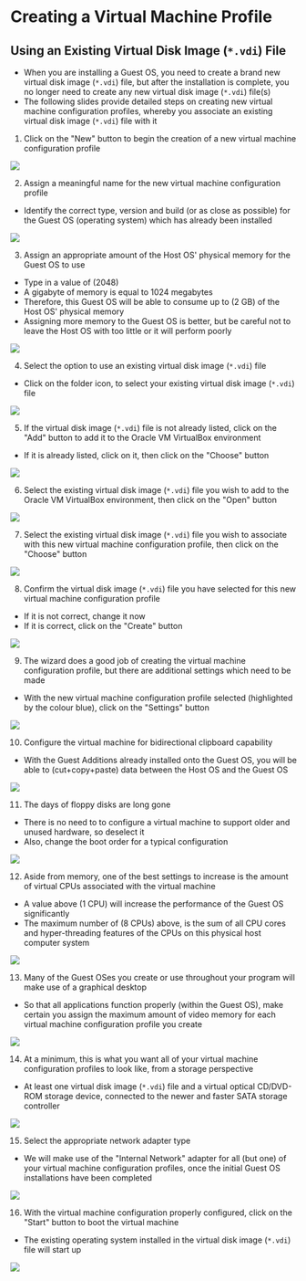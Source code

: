 # Creating a Virtual Machine Profile

## Using an Existing Virtual Disk Image (`*.vdi`) File

- When you are installing a Guest OS, you need to create a brand new virtual
  disk image (`*.vdi`) file, but after the installation is complete, you no
  longer need to create any new virtual disk image (`*.vdi`) file(s)
- The following slides provide detailed steps on creating new virtual machine
  configuration profiles, whereby you associate an existing virtual disk image
  (`*.vdi`) file with it

1. Click on the "New" button to begin the creation of a new virtual machine
   configuration profile

![](../../res/1/7.img-1.webp)

2. Assign a meaningful name for the new virtual machine configuration profile

- Identify the correct type, version and build (or as close as possible) for the
  Guest OS (operating system) which has already been installed

![](../../res/1/7.img-2.webp)

3. Assign an appropriate amount of the Host OS' physical memory for the Guest OS
   to use

- Type in a value of (2048)
- A gigabyte of memory is equal to 1024 megabytes
- Therefore, this Guest OS will be able to consume up to (2 GB) of the Host OS'
  physical memory
- Assigning more memory to the Guest OS is better, but be careful not to leave
  the Host OS with too little or it will perform poorly

![](../../res/1/7.img-3.webp)

4. Select the option to use an existing virtual disk image (`*.vdi`) file

- Click on the folder icon, to select your existing virtual disk image (`*.vdi`)
  file

![](../../res/1/7.img-4.webp)

5. If the virtual disk image (`*.vdi`) file is not already listed, click on the
   "Add" button to add it to the Oracle VM VirtualBox environment

- If it is already listed, click on it, then click on the "Choose" button

![](../../res/1/7.img-5.webp)

6. Select the existing virtual disk image (`*.vdi`) file you wish to add to the
   Oracle VM VirtualBox environment, then click on the "Open" button

![](../../res/1/7.img-6.webp)

7. Select the existing virtual disk image (`*.vdi`) file you wish to associate
   with this new virtual machine configuration profile, then click on the
   "Choose" button

![](../../res/1/7.img-7.webp)

8. Confirm the virtual disk image (`*.vdi`) file you have selected for this new
   virtual machine configuration profile

- If it is not correct, change it now
- If it is correct, click on the "Create" button

![](../../res/1/7.img-8.webp)

9. The wizard does a good job of creating the virtual machine configuration
   profile, but there are additional settings which need to be made

- With the new virtual machine configuration profile selected (highlighted by
  the colour blue), click on the "Settings" button

![](../../res/1/7.img-9.webp)

10. Configure the virtual machine for bidirectional clipboard capability

- With the Guest Additions already installed onto the Guest OS, you will be able
  to (cut+copy+paste) data between the Host OS and the Guest OS

![](../../res/1/7.img-10.webp)

11. The days of floppy disks are long gone

- There is no need to to configure a virtual machine to support older and unused
  hardware, so deselect it
- Also, change the boot order for a typical configuration

![](../../res/1/7.img-11.webp)

12. Aside from memory, one of the best settings to increase is the amount of
    virtual CPUs associated with the virtual machine

- A value above (1 CPU) will increase the performance of the Guest OS
  significantly
- The maximum number of (8 CPUs) above, is the sum of all CPU cores and
  hyper-threading features of the CPUs on this physical host computer system

![](../../res/1/7.img-12.webp)

13. Many of the Guest OSes you create or use throughout your program will make
    use of a graphical desktop

- So that all applications function properly (within the Guest OS), make certain
  you assign the maximum amount of video memory for each virtual machine
  configuration profile you create

![](../../res/1/7.img-13.webp)

14. At a minimum, this is what you want all of your virtual machine
    configuration profiles to look like, from a storage perspective

- At least one virtual disk image (`*.vdi`) file and a virtual optical
  CD/DVD-ROM storage device, connected to the newer and faster SATA storage
  controller

![](../../res/1/7.img-14.webp)

15. Select the appropriate network adapter type

- We will make use of the "Internal Network" adapter for all (but one) of your
  virtual machine configuration profiles, once the initial Guest OS
  installations have been completed

![](../../res/1/7.img-15.webp)

16. With the virtual machine configuration properly configured, click on the
    "Start" button to boot the virtual machine

- The existing operating system installed in the virtual disk image (`*.vdi`)
  file will start up

![](../../res/1/7.img-16.webp)
